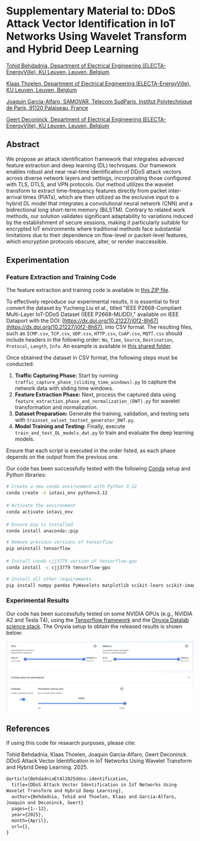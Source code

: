 Supplementary Material to: DDoS Attack Vector Identification in IoT Networks Using Wavelet Transform and Hybrid Deep Learning
===

<a href="https://www.esat.kuleuven.be/electa/research-assistants/00148738">Tohid Behdadnia, Department of Electrical Engineering (ELECTA-EnergyVille), KU Leuven, Leuven, Belgium</a>

<a href="https://www.esat.kuleuven.be/electa/post-doctoral-researchers/00053284">Klaas Thoelen, Department of Electrical Engineering (ELECTA-EnergyVille), KU Leuven, Leuven, Belgium</a>

<a href="http://j.mp/jgalfaro">Joaquin Garcia-Alfaro, SAMOVAR, Telecom SudParis, Institut Polytechnique de Paris, 91120 Palaiseau, France</a>

<a href="https://www.kuleuven.be/wieiswie/en/person/00004317">Geert Deconinck, Department of Electrical Engineering (ELECTA-EnergyVille), KU Leuven, Leuven, Belgium</a>



## Abstract

We propose an attack identification framework that integrates advanced feature extraction and deep learning (DL) techniques. Our framework enables robust and near real-time identification of DDoS attack vectors across diverse network layers and settings, incorporating those configured with TLS, DTLS, and VPN protocols. Our method utilizes the wavelet transform to extract time-frequency features directly from packet inter-arrival times (PIATs), which are then utilized as the exclusive input to a hybrid DL model that integrates a convolutional neural network (CNN) and a bidirectional long short-term memory (BiLSTM). Contrary to related work methods, our solution validates significant adaptability to variations induced by the establishment of secure sessions, making it particularly suitable for encrypted IoT environments where traditional methods face substantial limitations due to their dependence on flow-level or packet-level features, which encryption protocols obscure, alter, or render inaccessible.


## Experimentation

### Feature Extraction and Training Code

The feature extraction and training code is available in <a href="https://github.com/TohidBehdadnia/IoT_AVI/blob/main/code/codebase.zip">this ZIP file</a>.

To effectively reproduce our experimental results, it is essential to first convert the dataset by Yucheng Liu et al., titled "IEEE P2668-Compliant Multi-Layer IoT-DDoS Dataset (IEEE P2668-MLIDD)," available on IEEE Dataport with the DOI: [https://dx.doi.org/10.21227/j0f2-8h67](https://dx.doi.org/10.21227/j0f2-8h67), into CSV format. The resulting files, such as `ICMP.csv`, `TCP.csv`, `UDP.csv`, `HTTP.csv`, `CoAP.csv`, `MQTT.csv` should include headers in the following order: `No`, `Time`, `Source`, `Destination`, `Protocol`, `Length`, `Info`. An example is available in <a href="https://drive.google.com/drive/folders/1TgXL2ryIYQFj8j6b75VowWPDdoLauzMH?usp=sharing">this shared folder</a>.

Once obtained the dataset in CSV format, the following steps must be conducted:

1. **Traffic Capturing Phase:** Start by running `traffic_capture_phase_(sliding_time_windows).py` to capture the network data with sliding time windows.
2. **Feature Extraction Phase:** Next, process the captured data using `feature_extraction_phase_and_normalization_(DWT).py` for wavelet transformation and normalization.
3. **Dataset Preparation:** Generate the training, validation, and testing sets with `trainset_valset_testset_generator_DWT.py`.
4. **Model Training and Testing:** Finally, execute `train_and_test_DL_models_dwt.py` to train and evaluate the deep learning models.

Ensure that each script is executed in the order listed, as each phase depends on the output from the previous one.

Our code has been successfully tested with the following <a href="https://docs.anaconda.com/miniconda/">Conda</a> setup and Python libraries:

  ```bash
  # Create a new conda environment with Python 3.12
  conda create -n iotavi_env python=3.12

  # Activate the environment
  conda activate iotavi_env

  # Ensure pip is installed
  conda install anaconda::pip
  ```

  ```bash
  # Remove previous versions of tensorflow
  pip uninstall tensorflow

  # Install conda cjj3779 version of tensorflow-gpu
  conda install -c cjj3779 tensorflow-gpu
  ```

  ```bash
  # Install all other requirements
  pip install numpy pandas PyWavelets matplotlib scikit-learn scikit-image seaborn imbalanced-learn optuna
  ```

### Experimental Results 

Our code has been successfully tested on some NVIDIA GPUs (e.g., NVIDIA A2 and Tesla T4), using the <a href="https://www.tensorflow.org/">Tensorflow framework</a> and the <a href="https://www.onyxia.sh/">Onyxia Datalab science stack</a>. The Onyxia setup to obtain the released results is shown below:

![](img/onyxiasetup.png?raw=true)

## References

If using this code for research purposes, please cite:

Tohid Behdadnia, Klaas Thoelen, Joaquin Garcia-Alfaro, Geert Deconinck. DDoS Attack Vector Identification in IoT Networks Using Wavelet Transform and Hybrid Deep Learning. 2025.

```
@article{BehdadniaEtAl2025ddos-identification,
  title={DDoS Attack Vector Identification in IoT Networks Using Wavelet Transform and Hybrid Deep Learning},
  author={Behdadnia, Tohid and Thoelen, Klaas and Garcia-Alfaro, Joaquin and Deconinck, Geert}
  pages={1--12},
  year={2025},
  month={April},
  url={},
}
```




